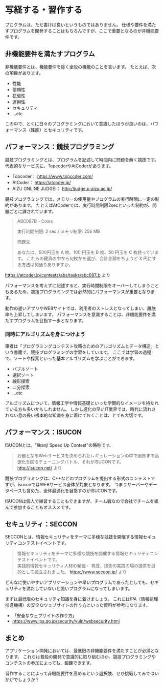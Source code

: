 # 写経する・習作する

プログラムは、ただ書けば良いというものではありません。
仕様や要件を満たすプログラムを開発することはもちろんですが、ここで重要となるのが非機能要件です。

## 非機能要件を満たすプログラム

非機能要件とは、機能要件を除く全般の機能のことを言います。
たとえば、次の項目があります。

* 性能
* 信頼性
* 拡張性
* 運用性
* セキュリティ
* ...etc

この中で、とくに日々のプログラミングにおいて意識したほうが良いのは、パフォーマンス（性能）とセキュリティです。

## パフォーマンス：競技プログラミング

競技プログラミングとは、プログラムを記述して時間内に問題を解く競技です。
代表的なサービスに、TopcoderやAtCoderがあります。

* Topcoder： <https://www.topcoder.com/>
* AtCoder： <https://atcoder.jp/>
* AIZU ONLINE JUDGE:： <http://judge.u-aizu.ac.jp/>

競技プログラミングでは、メモリーの使用量やプログラムの実行時間に一定の制約があります。
たとえばAtCoderでは、実行時間制限2secといった制約が、問題ごとに課されています。

> ABC087B - Coins  
>   
> 実行時間制限: 2 sec / メモリ制限: 256 MB  
>   
> 問題文
>   
> あなたは、500円玉を A 枚、100 円玉を B 枚、50 円玉を C 枚持っています。 これらの硬貨の中から何枚かを選び、合計金額をちょうど X 円にする方法は何通りありますか。  

<https://atcoder.jp/contests/abs/tasks/abc087_b> より

パフォーマンスを考えずに記述すると、実行時間制限をオーバーしてしまうこともあるため、競技プログラミングでは必然的にパフォーマンスが重要となります。

動作の遅いアプリやWEBサイトでは、利用者のストレスとなってしまい、離脱率も上昇してしまいます。
パフォーマンスを意識することは、非機能要件を満たすプログラムを目指す一歩となります。

### 同時にアルゴリズムを身につけよう

筆者は「プログラミングコンテスト攻略のためのアルゴリズムとデータ構造」という書籍で、競技プログラミングの学習をしています。
ここでは学習の過程で、ソートや探索といった基本アルゴリズムを学ぶことができます。

* バブルソート
* 選択ソート
* 線形探索
* 二分探索
* ...etc

アルゴリズムについて、情報工学や情報基礎といった学問的なイメージを持たれている方も多いかもしれません。
しかし進化の早いIT業界では、時代に流れされない息の長い根本的な知識を身に着けておくことは、とても大切です。

## パフォーマンス：ISUCON

ISUCONとは、"Iikanji Speed Up Contest"の略称です。

> お題となるWebサービスを決められたレギュレーションの中で限界まで高速化を図るチューニングバトル、それがISUCONです。
> <http://isucon.net/> より

競技プログラミングは、C++などのプログラムを提出する形式のコンテストですが、isuconではWEBサービス全体が対象となります。
つまりサーバーやデータベースも含めた、全体最適化を目指すのがISUCONです。

ISUCONは個人で練習することもできますが、チーム戦なので会社でチームを組んで参加することもオススメです。

## セキュリティ：SECCON

SECCONとは、情報セキュリティをテーマに多様な競技を開催する情報セキュリティコンテストイベントです。

> 情報セキュリティをテーマに多様な競技を開催する情報セキュリティコンテストイベントです。  
> 実践的情報セキュリティ人材の発掘・ 育成、技術の実践の場の提供を目的として設立されました。
> <https://www.seccon.jp/> より

どんなに使いやすいアプリケーションや早いプログラムであったとしても、セキュリティを満たしていないと脆いプログラムになってしまいます。

まずは最低限のセキュリティ知識を身に着けましょう。
これにはIPA（情報処理推進機構）の安全なウェブサイトの作り方といった資料が参考になります。

* 「安全なウェブサイトの作り方」
* <https://www.ipa.go.jp/security/vuln/websecurity.html>

## まとめ

アプリケーション開発においては、最低限の非機能要件を満たすことが必須となります。
これらは普段の開発で意識的に取り組むほか、競技プログラミングやコンテストの参加によっても、鍛錬できます。

習作することによって非機能要件を高めるという選択肢、ぜひ挑戦してみてはいかがでしょうか？
